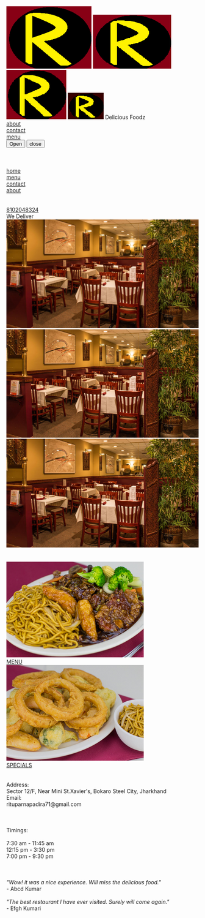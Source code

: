 <!doctype html>
<html>
	<title>Ritu's Restaurant</title>
	<head>
		<meta charset="utf-8">
		<meta name="viewport" content="width=device-width,initial-scale=1">
	<link rel="stylesheet" href="mystyle.css"></link>
	<link rel="stylesheet" href="https://maxcdn.bootstrapcdn.com/bootstrap/3.3.7/css/bootstrap.min.css" integrity="sha384-BVYiiSIFeK1dGmJRAkycuHAHRg32OmUcww7on3RYdg4Va+PmSTsz/K68vbdEjh4u" crossorigin="anonymous">
	<script type="text/javascript" src="menu.js"></script>
</head>
	<body>
		<div id="header" class="container-fluid">
			<span class="hidden-md hidden-sm hidden-xs"><img class="logo" src="images/icon.png"></span>
			<span class="hidden-lg hidden-sm hidden-xs"><img class="logo" src="images/icon-md.png"></span>
			<span class="hidden-lg hidden-md hidden-xs"><img class="logo" src="images/icon-sm.png"></span>
			<span class="hidden-lg hidden-md hidden-sm"><img class="logo" src="images/icon-xs.png"></span>
			<span class="col-lg-6 col-md-6 col-sm-6 col-xs-8 text-center" id="resName">Delicious Foodz</span>
			<span id="symbols">
				<a class="glyphicon glyphicon-info-sign hidden-xs" href="#"><br>about</a>
				<a class="glyphicon glyphicon-phone hidden-xs" href="#"><br>contact</a>
				<a class="glyphicon glyphicon-cutlery hidden-xs" href="menu.html"><br>menu</a>
			</span>
			<div class="hidden-sm hidden-md hidden-lg">
			<div>
				<button type="button" id="togg" onclick=btn()>
					<span>Open</span>
				</button>
				<button type="button" id="toggl" onclick=btn_tog()>
					<span>close</span>
				</button>
			</div><br><br>
			<br>
			<div id="sm-sym">
				<div><a class="glyphicon glyphicon-home" href="restaurant.html"> home</a></div>
				<div><a class="glyphicon glyphicon-cutlery" href="menu.html"> menu</a></div>
				<div><a class="glyphicon glyphicon-phone" href="#"> contact</a></div>
				<div><a class="glyphicon glyphicon-info-sign" href="#"> about</a></div>
			</div>
		</div>
		</div>
		<br><br>
		<div id="call" class="hidden-md hidden-sm hidden-lg">
			<a href="tel:810-204-8324"><span class="glyphicon glyphicon-earphone">8102048324</span></a><br>We Deliver
		</div>
		<div>
			<div class="hidden-md hidden-sm hidden-xs text-center"><img src="images/jumbotron-lg.jpg"></div>
			<div class="hidden-lg hidden-sm hidden-xs text-center"><img src="images/jumbotron-md.jpg"></div>
			<div class="hidden-lg hidden-md hidden-xs text-center"><img src="images/jumbotron-sm.jpg"></div>
			<br><br>
			<div class="container-fluid">
				<a class="col-lg-4 col-md-6 col-sm-6 text-center" href="menu.html"><img src="images/menu.jpg"><br><div class="main-opt container-fluid">MENU</div></a>
				<a class="col-lg-4 col-md-6 col-sm-6 text-center" href="special.html"><img src="images/specials-lg.jpg"><br><div class="main-opt container-fluid">SPECIALS</div></a>
			</div>
		</div>
		<br><br>
		<div id="footer" class="container-fluid">
			<span class="col-lg-4 col-md-4 col-sm-4 col-xs-12">Address:<br>Sector 12/F, Near Mini St.Xavier's, Bokaro Steel City, Jharkhand<br>Email:<br>rituparnapadira71@gmail.com<br><br><br><br></span>
			<span class="col-lg-4 col-md-4 col-sm-4 col-xs-12">Timings:<br><br>7:30 am - 11:45 am<br>12:15 pm - 3:30 pm<br>7:00 pm - 9:30 pm<br><br><br><br></span>
			<span class="col-lg-4 col-md-4 col-sm-4 col-xs-12"><em>"Wow! it was a nice experience. Will miss the delicious food."</em><br><span class="right-float">- Abcd Kumar</span><br><br><em>"The best restaurant I have ever visited. Surely will come again."</em><br><span class="right-float">- Efgh Kumari</span></span>
		</div>
	</body>
</html>
